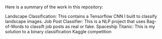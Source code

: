 Here is a summary of the work in this repository:

Landscape Classification: This contains a Tensorflow CNN I built to classify landscape images.
Job Post Classifier: This is a NLP project that uses Bag-of-Words to classift job posts as real or fake.
Spaceship Titanic: This is my solution to a binary classification Kaggle competition 
